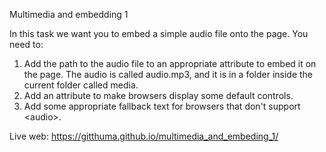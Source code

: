 Multimedia and embedding 1

In this task we want you to embed a simple audio file onto the page. You need to:

1. Add the path to the audio file to an appropriate attribute to embed it on the page. The audio is called audio.mp3, and it is in a folder inside the current folder called media.
2. Add an attribute to make browsers display some default controls.
3. Add some appropriate fallback text for browsers that don't support &lt;audio&gt;.

Live web: https://gitthuma.github.io/multimedia_and_embeding_1/
